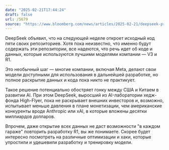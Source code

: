 ```yaml
---
date: "2025-02-21T17:44:24"
draft: false
url: /5679
source: "https://www.bloomberg.com/news/articles/2025-02-21/deepseek-promises-to-share-even-more-ai-code-in-a-rare-step"
---
```


DeepSeek объявил, что на следующей неделе откроет исходный код пяти своих репозиториев. Хотя пока неизвестно, что именно будут содержать эти репозитории, все надеются, что речь идет об коде и данных, которые используются лучшими моделями компании — V3 и R1.  

Это необычный шаг — многие компании, включая Meta, делают свои модели доступными для использования в дальнейшей разработке, но полное раскрытие данных и кода пока никто не практикует. 

Такое решение потенциально обостряет гонку между США и Китаем в развитии AI. При этом DeepSeek, выросший из AI-лаборатории хедж-фонда High-Flyer, пока не раскрывает внешних инвесторов и, возможно, испытывает меньше давления в плане монетизации, чем американские конкуренты вроде Anthropic или xAI, в которые вложены десятки миллиардов долларов.

Впрочем, даже открытие всех данных не даст возможности "в каждом гараже" повторить разработку R1, вы же понимаете. Скорее будет интересно посмотреть на различные оптимизации и хаки, которые упростили и удешевили разработку и тренировку модели.
